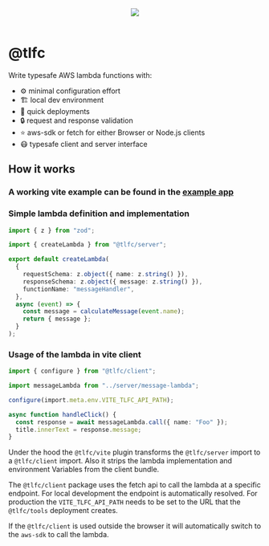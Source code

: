 <div align="center">
    <img src="https://miro.medium.com/v2/resize:fit:1400/format:webp/1*vhXCF3elDEQt9g6YZraEEQ.png"/>
</div>

<br />

# @tlfc

Write typesafe AWS lambda functions with:

- ⚙️ minimal configuration effort
- 🏗️ local dev environment
- 🚀 quick deployments
- 🔒 request and response validation
- ⭐️ aws-sdk or fetch for either Browser or Node.js clients
- 😷 typesafe client and server interface

## How it works

### A working vite example can be found in the [example app](./apps/vite/readme.md)

### Simple lambda definition and implementation

```ts
import { z } from "zod";

import { createLambda } from "@tlfc/server";

export default createLambda(
  {
    requestSchema: z.object({ name: z.string() }),
    responseSchema: z.object({ message: z.string() }),
    functionName: "messageHandler",
  },
  async (event) => {
    const message = calculateMessage(event.name);
    return { message };
  }
);
```

### Usage of the lambda in vite client

```ts
import { configure } from "@tlfc/client";

import messageLambda from "../server/message-lambda";

configure(import.meta.env.VITE_TLFC_API_PATH);

async function handleClick() {
  const response = await messageLambda.call({ name: "Foo" });
  title.innerText = response.message;
}
```

Under the hood the `@tlfc/vite` plugin transforms the `@tlfc/server` import to a `@tlfc/client` import. Also it strips the lambda implementation and environment Variables from the client bundle.

The `@tlfc/client` package uses the fetch api to call the lambda at a specific endpoint. For local development the endpoint is automatically resolved. For production the `VITE_TLFC_API_PATH` needs to be set to the URL that the `@tlfc/tools` deployment creates.

If the `@tlfc/client` is used outside the browser it will automatically switch to the `aws-sdk` to call the lambda.
